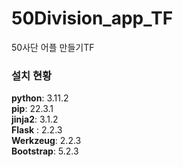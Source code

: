 # 50Division_app_TF
50사단 어플 만들기TF  
### 설치 현황
**python**: 3.11.2  
**pip**: 22.3.1  
**jinja2**: 3.1.2  
**Flask** : 2.2.3  
**Werkzeug**: 2.2.3  
**Bootstrap**: 5.2.3